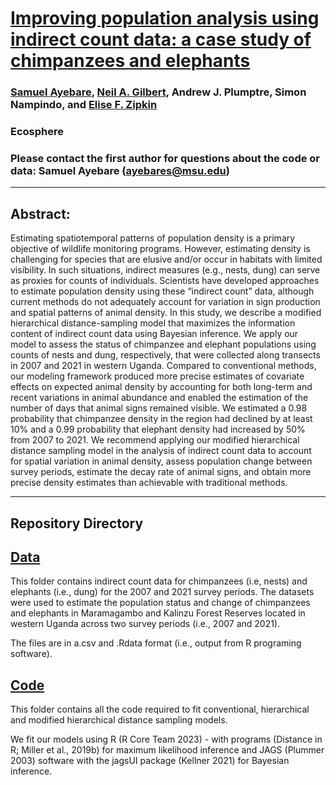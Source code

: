 # [Improving population analysis using indirect count data: a case study of chimpanzees and elephants](https://esajournals.onlinelibrary.wiley.com/doi/full/10.1002/ecs2.70150)

### [Samuel Ayebare](https://github.com/samwiry), [Neil A. Gilbert](https://github.com/n-a-gilbert), Andrew J. Plumptre, Simon Nampindo, and [Elise F. Zipkin](https://github.com/ezipkin)

### Ecosphere

### Please contact the first author for questions about the code or data: Samuel Ayebare (ayebares@msu.edu)
__________________________________________________________________________________________________________________________________________

## Abstract:

Estimating spatiotemporal patterns of population density is a primary objective of wildlife monitoring programs. However, estimating density is challenging for species that are elusive and/or occur in habitats with limited visibility. In such situations, indirect measures (e.g., nests, dung) can serve as proxies for counts of individuals. Scientists have developed approaches to estimate population density using these “indirect count” data, although current methods do not adequately account for variation in sign production and spatial patterns of animal density. In this study, we describe a modified hierarchical distance-sampling model that maximizes the information content of indirect count data using Bayesian inference. We apply our model to assess the status of chimpanzee and elephant populations using counts of nests and dung, respectively, that were collected along transects in 2007 and 2021 in western Uganda. Compared to conventional methods, our modeling framework produced more precise estimates of covariate effects on expected animal density by accounting for both long-term and recent variations in animal abundance and enabled the estimation of the number of days that animal signs remained visible. We estimated a 0.98 probability that chimpanzee density in the region had declined by at least 10% and a 0.99 probability that elephant density had increased by 50% from 2007 to 2021. We recommend applying our modified hierarchical distance sampling model in the analysis of indirect count data to account for spatial variation in animal density, assess population change between survey periods, estimate the decay rate of animal signs, and obtain more precise density estimates than achievable with traditional methods.

__________________________________________________________________________________________________________________________________________

## Repository Directory

## [Data](./Data)

This folder contains indirect count data for chimpanzees (i.e, nests) and elephants (i.e., dung) for the 2007 and 2021 survey periods. The datasets were used to estimate the population status and change of chimpanzees and elephants in Maramagambo and Kalinzu Forest Reserves located in western Uganda across two survey periods (i.e., 2007 and 2021).

The files are in a.csv and .Rdata format (i.e., output from R programing software).

## [Code](./Code)

This folder contains all the code required to fit conventional, hierarchical and modified hierarchical distance sampling models.

We fit our models using R (R Core Team 2023) - with programs (Distance in R; Miller et al., 2019b) for maximum likelihood inference and JAGS (Plummer 2003) software with the jagsUI package (Kellner 2021) for Bayesian inference.
